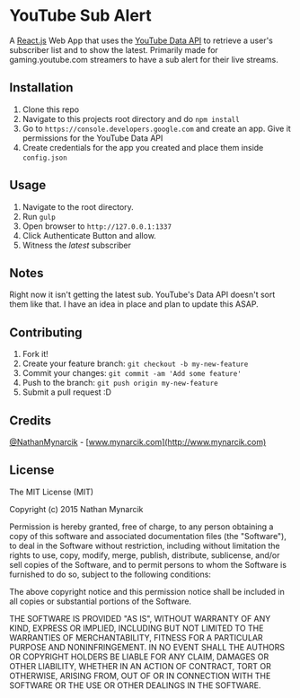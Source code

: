# YouTube Sub Alert

A [React.js](https://facebook.github.io/react/) Web App that uses the [YouTube Data API](https://developers.google.com/youtube/v3/?hl=en) to retrieve a user's subscriber list and to show the latest. Primarily made for gaming.youtube.com streamers to have a sub alert for their live streams.

## Installation

1. Clone this repo
2. Navigate to this projects root directory and do `npm install`
3. Go to `https://console.developers.google.com` and create an app. Give it permissions for the YouTube Data API
4. Create credentials for the app you created and place them inside `config.json`

## Usage

1. Navigate to the root directory.
2. Run `gulp`
3. Open browser to ```http://127.0.0.1:1337```
4. Click Authenticate Button and allow.
5. Witness the _latest_ subscriber

## Notes

Right now it isn't getting the latest sub. YouTube's Data API doesn't sort them like that. I have an idea in place and plan to update this ASAP.

## Contributing

1. Fork it!
2. Create your feature branch: `git checkout -b my-new-feature`
3. Commit your changes: `git commit -am 'Add some feature'`
4. Push to the branch: `git push origin my-new-feature`
5. Submit a pull request :D

## Credits

[@NathanMynarcik](http://twitter.com/nathanmynarcik) - [www.mynarcik.com](http://www.mynarcik.com)

## License

The MIT License (MIT)

Copyright (c) 2015 Nathan Mynarcik

Permission is hereby granted, free of charge, to any person obtaining a copy
of this software and associated documentation files (the "Software"), to deal
in the Software without restriction, including without limitation the rights
to use, copy, modify, merge, publish, distribute, sublicense, and/or sell
copies of the Software, and to permit persons to whom the Software is
furnished to do so, subject to the following conditions:

The above copyright notice and this permission notice shall be included in all
copies or substantial portions of the Software.

THE SOFTWARE IS PROVIDED "AS IS", WITHOUT WARRANTY OF ANY KIND, EXPRESS OR
IMPLIED, INCLUDING BUT NOT LIMITED TO THE WARRANTIES OF MERCHANTABILITY,
FITNESS FOR A PARTICULAR PURPOSE AND NONINFRINGEMENT. IN NO EVENT SHALL THE
AUTHORS OR COPYRIGHT HOLDERS BE LIABLE FOR ANY CLAIM, DAMAGES OR OTHER
LIABILITY, WHETHER IN AN ACTION OF CONTRACT, TORT OR OTHERWISE, ARISING FROM,
OUT OF OR IN CONNECTION WITH THE SOFTWARE OR THE USE OR OTHER DEALINGS IN THE
SOFTWARE.
